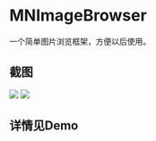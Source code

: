 # MNImageBrowser
一个简单图片浏览框架，方便以后使用。

## 截图

![](https://github.com/maning0303/MNImageBrowser/raw/master/screenshots/001.gif)
![](https://github.com/maning0303/MNImageBrowser/raw/master/screenshots/002.png)

## 详情见Demo
